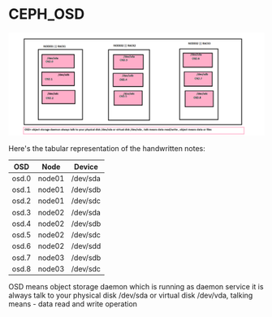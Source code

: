 # CEPH_OSD


![Image Alt](https://github.com/ubuntomathur/CEPH_OSD/blob/main/ceph-d.png)


Here's the tabular representation of the handwritten notes:

| OSD   | Node   | Device  |
|-------|--------|---------|
| osd.0 | node01 | /dev/sda |
| osd.1 | node01 | /dev/sdb |
| osd.2 | node01 | /dev/sdc |
| osd.3 | node02 | /dev/sda |
| osd.4 | node02 | /dev/sdb |
| osd.5 | node02 | /dev/sdc |
| osd.6 | node02 | /dev/sdd |
| osd.7 | node03 | /dev/sdb |
| osd.8 | node03 | /dev/sdc |

OSD means object storage daemon which is running as daemon service it is always talk to your physical disk /dev/sda or virtual disk /dev/vda, talking means - data read and write operation 
